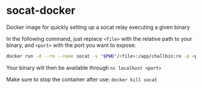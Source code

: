 # socat-docker
Docker image for quickly setting up a socat relay executing a given binary

In the following command, just replace `<file>` with the relative path to your binary, and `<port>` with the port you want to expose:
```sh
docker run -d --rm --name socat -v "$PWD"/<file>:/app/challbin:ro -p <port>:1337 ghcr.io/brunnerne/socat-docker:main
```

Your binary will then be available through `nc localhost <port>`

Make sure to stop the container after use: `docker kill socat`
